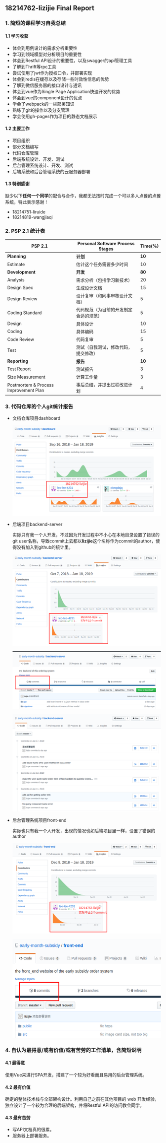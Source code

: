 ## 18214762-lizijie Final Report

### 1. 简短的课程学习自我总结

#### 1.1 学习收获

* 体会到用例设计的需求分析重要性
* 学习到领域模型对分析项目的重要性
* 体会到Restful API设计的重要性，以及swagger的api管理工具
* 了解到Thrift等rpc工具
* 尝试使用了jwt作为授权口令，并部署实现
* 体会到redis在缓存以及存储一些时效性信息的优势
* 了解到微信服务器的接口设计与通讯
* 体会到vue作为Single Page Application快速开发的优势
* 体会到vue的component设计的优点
* 学会了webpack的一些部署知识
* 熟练了git的操作以及分支管理
* 学会使用gh-pages作为项目的静态文档展示

#### 1.2 主要工作

* 项目组织
* 部分文档编写
* 代码仓库管理
* 后端系统设计、开发、测试
* 后台管理系统设计、开发、测试
* 后端系统和后台管理系统的云服务器部署

#### 1.3 特别感谢

缺少以下**任何一个同学**的配合与合作，我都无法按时完成一个可以多人点餐的点餐系统，特此表示感谢！

* 18214751-liruide
* 18214819-wangjiaqi

### 2. PSP 2.1 统计表

| PSP 2.1                               | Personal Software Process Stages       | Time(%) |
| ------------------------------------- | -------------------------------------- | ------- |
| **Planning**                          | **计划**                               | **10**  |
| Estimate                              | 估计这个任务需要多少时间               | 10      |
| **Development**                       | **开发**                               | **80**  |
| Analysis                              | 需求分析（包括学习新技术）             | 20      |
| Design Spec                           | 生成设计文档                           | 15      |
| Design Review                         | 设计复审（和同事审核设计文档）         | 5       |
| Coding Standard                       | 代码规范（为目前的开发制定合适的规范） | 5       |
| Design                                | 具体设计                               | 10      |
| Coding                                | 具体编码                               | 15      |
| Code Review                           | 代码复审                               | 5       |
| Test                                  | 测试（自我测试，修改代码，提交修改）   | 5       |
| **Reporting**                         | **报告**                               | **10**  |
| Test Report                           | 测试报告                               | 3       |
| Size Measurement                      | 计算工作量                             | 3       |
| Postmortem & Process Improvement Plan | 事后总结，并提出过程改进计划           | 4       |

### 3. 代码仓库的个人git统计报告

* 文档仓库项目dashboard

  ![](https://github.com/early-month-subsidy/dashboard/blob/gh-pages/assets/images/18214762-dashboard-contribution.png?raw=true)

* 后端项目backend-server

  实际只有我一个人开发，不过因为开发过程中不小心在本地目录设置了错误的git user名称，导致commit上去都以**lizijie**这个名称作为commit的author，使得没有加入到github的统计里。

  ![](https://github.com/early-month-subsidy/dashboard/blob/gh-pages/assets/images/18214762-backend-contribution-01.png?raw=true)

  ![](https://github.com/early-month-subsidy/dashboard/blob/gh-pages/assets/images/18214762-backend-contribution-03.png?raw=true)

  ![](https://github.com/early-month-subsidy/dashboard/blob/gh-pages/assets/images/18214762-backend-contribution-02.png?raw=true)

* 后台管理系统项目front-end

  实际也只有我一个人开发，出现的情况也如后端项目里一样，设置了错误的author

  ![](https://github.com/early-month-subsidy/dashboard/blob/gh-pages/assets/images/18214762-frontend-contribution-01.png?raw=true)

  ![](https://github.com/early-month-subsidy/dashboard/blob/gh-pages/assets/images/18214762-frontend-contribution-02.png?raw=true)

### 4. 自认为最得意/或有价值/或有苦劳的工作清单，含简短说明

#### 4.1 最得意

使用Vue来进行SPA开发，搭建了一个较为好看而且易用的后台管理系统。

#### 4.2 最有价值

确定的整体技术栈与全部架构设计。利用自己之前在其他项目的 web 开发经验，独立设计了一个较为合理的后端架构，并将Restful API的访问教会同学。

#### 4.3 最有苦劳

* 写API文档真的很累。
* 服务器上部署服务。
